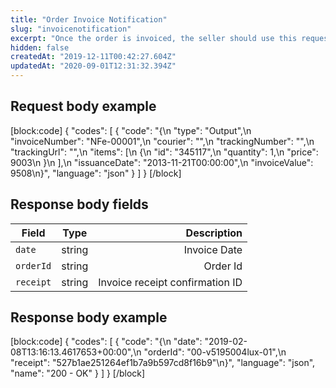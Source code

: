 ```yaml
---
title: "Order Invoice Notification"
slug: "invoicenotification"
excerpt: "Once the order is invoiced, the seller should use this request to send the invoice information to the marketplace.\n\nWe strongly recommend that you always send the object of the invoiced items. With this practice, rounding errors will be avoided.\n\nIt is not allowed to use the same `invoiceNumber` in more than one request to the Order Invoice Notification endpoint.\n\nBe aware that this endpoint is also used by the seller to send the order tracking information. This, however, should be done in a separate moment, once the seller has the tracking information."
hidden: false
createdAt: "2019-12-11T00:42:27.604Z"
updatedAt: "2020-09-01T12:31:32.394Z"
---
```

## Request body example
[block:code]
{
  "codes": [
    {
      "code": "{\n   \"type\": \"Output\",\n   \"invoiceNumber\": \"NFe-00001\",\n   \"courier\": \"\",\n   \"trackingNumber\": \"\",\n   \"trackingUrl\": \"\",\n   \"items\": [\n      {\n         \"id\": \"345117\",\n         \"quantity\": 1,\n         \"price\": 9003\n      }\n   ],\n   \"issuanceDate\": \"2013-11-21T00:00:00\",\n   \"invoiceValue\": 9508\n}",
      "language": "json"
    }
  ]
}
[/block]
## Response body fields

| Field    | Type        | Description |
| --------------- |:---------:| --------------------------------------:|
| `date` | string | Invoice Date |
| `orderId` | string | Order Id |
| `receipt` | string | Invoice receipt confirmation ID |

## Response body example
[block:code]
{
  "codes": [
    {
      "code": "{\n  \"date\": \"2019-02-08T13:16:13.4617653+00:00\",\n  \"orderId\": \"00-v5195004lux-01\",\n  \"receipt\": \"527b1ae251264ef1b7a9b597cd8f16b9\"\n}",
      "language": "json",
      "name": "200 - OK"
    }
  ]
}
[/block]